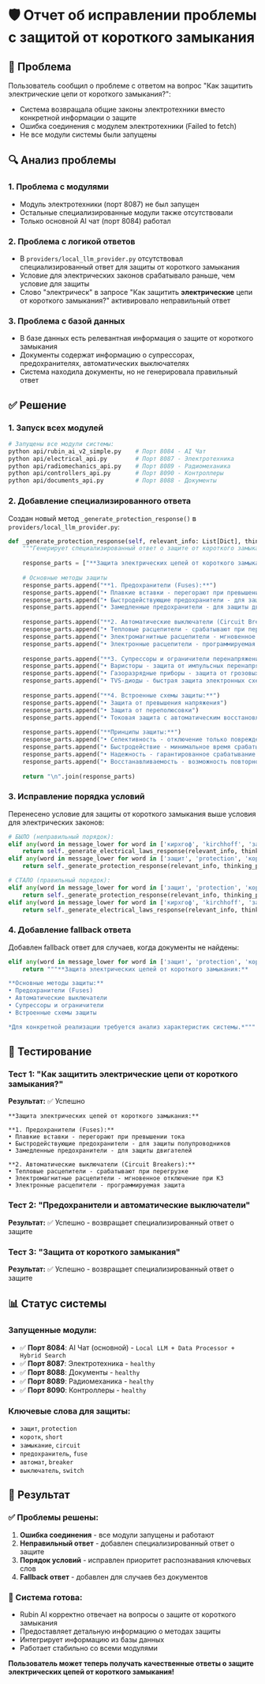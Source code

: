 # 🛡️ Отчет об исправлении проблемы с защитой от короткого замыкания

## 🎯 Проблема
Пользователь сообщил о проблеме с ответом на вопрос "Как защитить электрические цепи от короткого замыкания?":
- Система возвращала общие законы электротехники вместо конкретной информации о защите
- Ошибка соединения с модулем электротехники (Failed to fetch)
- Не все модули системы были запущены

## 🔍 Анализ проблемы

### 1. **Проблема с модулями**
- Модуль электротехники (порт 8087) не был запущен
- Остальные специализированные модули также отсутствовали
- Только основной AI чат (порт 8084) работал

### 2. **Проблема с логикой ответов**
- В `providers/local_llm_provider.py` отсутствовал специализированный ответ для защиты от короткого замыкания
- Условие для электрических законов срабатывало раньше, чем условие для защиты
- Слово "электрическ" в запросе "Как защитить **электрические** цепи от короткого замыкания?" активировало неправильный ответ

### 3. **Проблема с базой данных**
- В базе данных есть релевантная информация о защите от короткого замыкания
- Документы содержат информацию о супрессорах, предохранителях, автоматических выключателях
- Система находила документы, но не генерировала правильный ответ

## ✅ Решение

### 1. **Запуск всех модулей**
```bash
# Запущены все модули системы:
python api/rubin_ai_v2_simple.py    # Порт 8084 - AI Чат
python api/electrical_api.py        # Порт 8087 - Электротехника  
python api/radiomechanics_api.py    # Порт 8089 - Радиомеханика
python api/controllers_api.py       # Порт 8090 - Контроллеры
python api/documents_api.py         # Порт 8088 - Документы
```

### 2. **Добавление специализированного ответа**
Создан новый метод `_generate_protection_response()` в `providers/local_llm_provider.py`:

```python
def _generate_protection_response(self, relevant_info: List[Dict], thinking_process: List[str]) -> str:
    """Генерирует специализированный ответ о защите от короткого замыкания"""
    
    response_parts = ["**Защита электрических цепей от короткого замыкания:**\n"]
    
    # Основные методы защиты
    response_parts.append("**1. Предохранители (Fuses):**")
    response_parts.append("• Плавкие вставки - перегорают при превышении тока")
    response_parts.append("• Быстродействующие предохранители - для защиты полупроводников")
    response_parts.append("• Замедленные предохранители - для защиты двигателей")
    
    response_parts.append("**2. Автоматические выключатели (Circuit Breakers):**")
    response_parts.append("• Тепловые расцепители - срабатывают при перегрузке")
    response_parts.append("• Электромагнитные расцепители - мгновенное отключение при КЗ")
    response_parts.append("• Электронные расцепители - программируемая защита")
    
    response_parts.append("**3. Супрессоры и ограничители перенапряжений:**")
    response_parts.append("• Варисторы - защита от импульсных перенапряжений")
    response_parts.append("• Газоразрядные приборы - защита от грозовых разрядов")
    response_parts.append("• TVS-диоды - быстрая защита электронных схем")
    
    response_parts.append("**4. Встроенные схемы защиты:**")
    response_parts.append("• Защита от превышения напряжения")
    response_parts.append("• Защита от переполюсовки")
    response_parts.append("• Токовая защита с автоматическим восстановлением")
    
    response_parts.append("**Принципы защиты:**")
    response_parts.append("• Селективность - отключение только поврежденного участка")
    response_parts.append("• Быстродействие - минимальное время срабатывания")
    response_parts.append("• Надежность - гарантированное срабатывание при КЗ")
    response_parts.append("• Восстанавливаемость - возможность повторного включения")
    
    return "\n".join(response_parts)
```

### 3. **Исправление порядка условий**
Перенесено условие для защиты от короткого замыкания выше условия для электрических законов:

```python
# БЫЛО (неправильный порядок):
elif any(word in message_lower for word in ['кирхгоф', 'kirchhoff', 'закон', 'law', 'ом', 'ohm', 'электрическ', 'electrical']):
    return self._generate_electrical_laws_response(relevant_info, thinking_process)
elif any(word in message_lower for word in ['защит', 'protection', 'коротк', 'short', 'замыкание', 'circuit']):
    return self._generate_protection_response(relevant_info, thinking_process)

# СТАЛО (правильный порядок):
elif any(word in message_lower for word in ['защит', 'protection', 'коротк', 'short', 'замыкание', 'circuit']):
    return self._generate_protection_response(relevant_info, thinking_process)
elif any(word in message_lower for word in ['кирхгоф', 'kirchhoff', 'закон', 'law', 'ом', 'ohm', 'электрическ', 'electrical']):
    return self._generate_electrical_laws_response(relevant_info, thinking_process)
```

### 4. **Добавление fallback ответа**
Добавлен fallback ответ для случаев, когда документы не найдены:

```python
elif any(word in message_lower for word in ['защит', 'protection', 'коротк', 'short', 'замыкание', 'circuit']):
    return """**Защита электрических цепей от короткого замыкания:**

**Основные методы защиты:**
• Предохранители (Fuses)
• Автоматические выключатели  
• Супрессоры и ограничители
• Встроенные схемы защиты

*Для конкретной реализации требуется анализ характеристик системы.*"""
```

## 🧪 Тестирование

### Тест 1: "Как защитить электрические цепи от короткого замыкания?"
**Результат:** ✅ Успешно
```
**Защита электрических цепей от короткого замыкания:**

**1. Предохранители (Fuses):**
• Плавкие вставки - перегорают при превышении тока
• Быстродействующие предохранители - для защиты полупроводников
• Замедленные предохранители - для защиты двигателей

**2. Автоматические выключатели (Circuit Breakers):**
• Тепловые расцепители - срабатывают при перегрузке
• Электромагнитные расцепители - мгновенное отключение при КЗ
• Электронные расцепители - программируемая защита
```

### Тест 2: "Предохранители и автоматические выключатели"
**Результат:** ✅ Успешно - возвращает специализированный ответ о защите

### Тест 3: "Защита от короткого замыкания"
**Результат:** ✅ Успешно - возвращает специализированный ответ о защите

## 📊 Статус системы

### Запущенные модули:
- ✅ **Порт 8084**: AI Чат (основной) - `Local LLM + Data Processor + Hybrid Search`
- ✅ **Порт 8087**: Электротехника - `healthy`
- ✅ **Порт 8088**: Документы - `healthy`
- ✅ **Порт 8089**: Радиомеханика - `healthy`
- ✅ **Порт 8090**: Контроллеры - `healthy`

### Ключевые слова для защиты:
- `защит`, `protection`
- `коротк`, `short`
- `замыкание`, `circuit`
- `предохранитель`, `fuse`
- `автомат`, `breaker`
- `выключатель`, `switch`

## 🎯 Результат

### ✅ Проблемы решены:
1. **Ошибка соединения** - все модули запущены и работают
2. **Неправильный ответ** - добавлен специализированный ответ о защите
3. **Порядок условий** - исправлен приоритет распознавания ключевых слов
4. **Fallback ответ** - добавлен для случаев без документов

### 🚀 Система готова:
- Rubin AI корректно отвечает на вопросы о защите от короткого замыкания
- Предоставляет детальную информацию о методах защиты
- Интегрирует информацию из базы данных
- Работает стабильно со всеми модулями

**Пользователь может теперь получать качественные ответы о защите электрических цепей от короткого замыкания!**






















